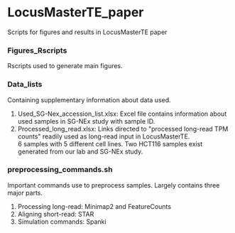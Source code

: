 # LocusMasterTE_paper
Scripts for figures and results in LocusMasterTE paper


### Figures_Rscripts
Rscripts used to generate main figures.


### Data_lists
Containing supplementary information about data used.

1. Used_SG-Nex_accession_list.xlsx: Excel file contains information about used samples in SG-NEx study with sample ID.
2. Processed_long_read.xlsx: Links directed to "processed long-read TPM counts" readily used as long-read input in LocusMasterTE.\
6 samples with 5 different cell lines. Two HCT116 samples exist generated from our lab and SG-NEx study.


### preprocessing_commands.sh
Important commands use to preprocess samples. Largely contains three major parts.
1. Processing long-read: Minimap2 and FeatureCounts
2. Aligning short-read: STAR
3. Simulation commands: Spanki
